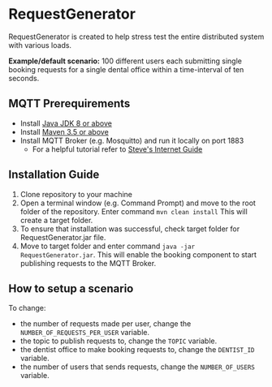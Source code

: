 # RequestGenerator

RequestGenerator is created to help stress test the entire distributed system with various loads.

**Example/default scenario:** 100 different users each submitting single booking requests for a single dental office within a time-interval of ten seconds.

## MQTT Prerequirements
* Install [Java JDK 8 or above](https://www.oracle.com/java/technologies/javase/javase-jdk8-downloads.html)
* Install [Maven 3.5 or above](https://maven.apache.org/download.cgi)
* Install MQTT Broker (e.g. Mosquitto) and run it locally on port 1883
   * For a helpful tutorial refer to [Steve's Internet Guide](http://www.steves-internet-guide.com/install-mosquitto-broker/)

## Installation Guide
1. Clone repository to your machine
2. Open a terminal window (e.g. Command Prompt) and move to the root folder of the repository. Enter command `mvn clean install` This will create a target folder.
3. To ensure that installation was successful, check target folder for RequestGenerator.jar file.
4. Move to target folder and enter command `java -jar RequestGenerator.jar`. This will enable the booking component to start publishing requests to the MQTT Broker.

## How to setup a scenario
To change: 
* the number of requests made per user, change the `NUMBER_OF_REQUESTS_PER_USER` variable.
* the topic to publish requests to, change the `TOPIC` variable.
* the dentist office to make booking requests to, change the `DENTIST_ID` variable.
* the number of users that sends requests, change the `NUMBER_OF_USERS` variable.

